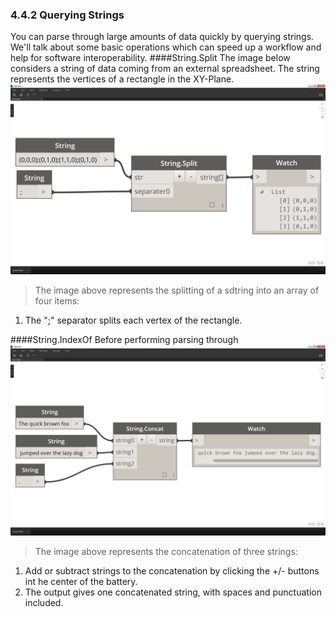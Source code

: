### 4.4.2 Querying Strings

You can parse through large amounts of data quickly by querying strings.  We'll talk about some basic operations which can speed up a workflow and help for software interoperability.
####String.Split
The image below considers a string of data coming from an external spreadsheet.  The string represents the vertices of a rectangle in the XY-Plane.
![StringSplit](images/4-4/4-4-1-04.jpg)
> The image above represents the splitting of a sdtring into an array of four items:
1. The ";" separator splits each vertex of the rectangle.

####String.IndexOf
Before performing parsing through 
![Concatenate](images/4-4/4-4-1-02.png)
> The image above represents the concatenation of three strings:
1. Add or subtract strings to the concatenation by clicking the +/- buttons int he center of the battery.
2. The output gives one concatenated string, with spaces and punctuation included.